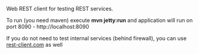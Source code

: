Web REST client for testing REST services.

To run (you need maven) execute <b>mvn jetty:run</b> and application will run on port 8090 - http://localhost:8090

If you do not need to test internal services (behind firewall), you can use <a href="http://rest-client.com">rest-client.com</a> as well
